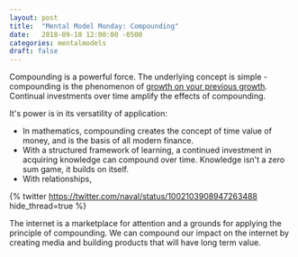 ```yaml
---
layout: post
title:  "Mental Model Monday: Compounding"
date:   2018-09-10 12:00:00 -0500
categories: mentalmodels
draft: false
---
```



Compounding is a powerful force. The underlying concept is simple - compounding is the phenomenon of [growth on your previous growth](https://medium.com/@jaymehoffman/7-mental-models-i-live-my-life-by-e79742d4f074). Continual investments over time amplify the effects of compounding.

It's power is in its versatility of application:

* In mathematics, compounding creates the concept of time value of money, and is the basis of all modern finance.
* With a structured framework of learning, a continued investment in acquiring knowledge can compound over time. Knowledge isn't a zero sum game, it builds on itself.  
* With relationships, 

{% twitter https://twitter.com/naval/status/1002103908947263488 hide_thread=true %}

The internet is a marketplace for attention and a grounds for applying the principle of compounding. We can compound our impact on the internet by creating media and building products that will have long term value.